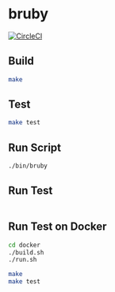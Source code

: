 # bruby

[![CircleCI](https://dl.circleci.com/status-badge/img/gh/ohr486/bruby/tree/develop.svg?style=svg)](https://dl.circleci.com/status-badge/redirect/gh/ohr486/bruby/tree/develop)

## Build
```sh
make
```

## Test
```sh
make test
```

## Run Script
```sh
./bin/bruby
```

## Run Test

```sh
```

## Run Test on Docker

```sh
cd docker
./build.sh
./run.sh

make
make test
```

